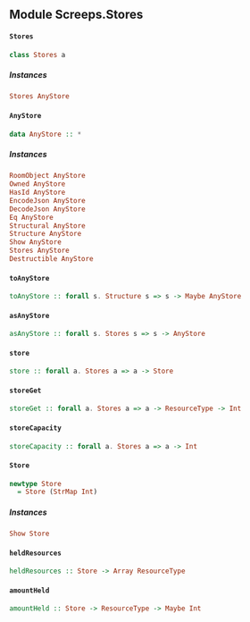 ## Module Screeps.Stores

#### `Stores`

``` purescript
class Stores a 
```

##### Instances
``` purescript
Stores AnyStore
```

#### `AnyStore`

``` purescript
data AnyStore :: *
```

##### Instances
``` purescript
RoomObject AnyStore
Owned AnyStore
HasId AnyStore
EncodeJson AnyStore
DecodeJson AnyStore
Eq AnyStore
Structural AnyStore
Structure AnyStore
Show AnyStore
Stores AnyStore
Destructible AnyStore
```

#### `toAnyStore`

``` purescript
toAnyStore :: forall s. Structure s => s -> Maybe AnyStore
```

#### `asAnyStore`

``` purescript
asAnyStore :: forall s. Stores s => s -> AnyStore
```

#### `store`

``` purescript
store :: forall a. Stores a => a -> Store
```

#### `storeGet`

``` purescript
storeGet :: forall a. Stores a => a -> ResourceType -> Int
```

#### `storeCapacity`

``` purescript
storeCapacity :: forall a. Stores a => a -> Int
```

#### `Store`

``` purescript
newtype Store
  = Store (StrMap Int)
```

##### Instances
``` purescript
Show Store
```

#### `heldResources`

``` purescript
heldResources :: Store -> Array ResourceType
```

#### `amountHeld`

``` purescript
amountHeld :: Store -> ResourceType -> Maybe Int
```


